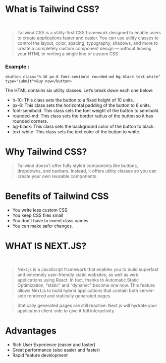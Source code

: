 # What is Tailwind CSS? 

<br>

> Tailwind CSS is a utility-first CSS framework designed to enable users to create applications faster and easier. You can use utility classes to control the layout, color, spacing, typography, shadows, and more to create a completely 
> custom component design — without leaving your HTML or writing a single line of custom CSS.

### Example : <br>

``` <button class="h-10 px-6 font-semibold rounded-md bg-black text-white" type="submit">Buy now</button> ```

The HTML contains six utility classes. Let’s break down each one below:

- h-10:  This class sets the button to a fixed height of 10 units.
- px-6: This class sets the horizontal padding of the button to 6 units.
- font-semibold: This class sets the font weight of the button to semibold.
- rounded-md: This class sets the border radius of the button so it has rounded corners.
- bg-black: This class sets the background color of the button to black.
- text-white: This class sets the text color of the button to white.

# Why Tailwind CSS? <br>

>  Tailwind doesn’t offer fully styled components like buttons, dropdowns, and navbars. 
>  Instead, it offers utility classes so you can create your own reusable components.


# Benefits of Tailwind CSS <br>


- You write less custom CSS
- You keep CSS files small
- You don’t have to invent class names.
- You can make safer changes.


#  WHAT IS NEXT.JS?                     

<br>

> Next.js is a JavaScript framework that enables you to build superfast and extremely user-friendly static websites, as well as web applications using React.
> In fact, thanks to Automatic Static Optimization, “static” and “dynamic” become one now.
> This feature allows Next.js to build hybrid applications that contain both server-side rendered and statically generated pages.

> Statically generated pages are still reactive: Next.js will hydrate your application client-side to give it full interactivity.

# Advantages <br>

- Rich User Experience (easier and faster)
- Great performance (also easier and faster)
- Rapid feature development



